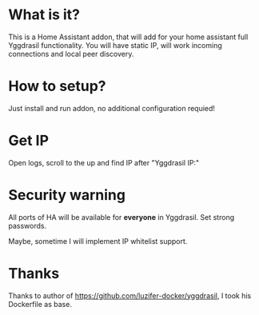 # What is it?
This is a Home Assistant addon, that will add for your home assistant full Yggdrasil functionality.
You will have static IP, will work incoming connections and local peer discovery.

# How to setup?
Just install and run addon, no additional configuration requied!

# Get IP
Open logs, scroll to the up and find IP after "Yggdrasil IP:"

# Security warning
All ports of HA will be available for **everyone** in Yggdrasil. Set strong passwords.

Maybe, sometime I will implement IP whitelist support.

# Thanks
Thanks to author of https://github.com/luzifer-docker/yggdrasil,
I took his Dockerfile as base.
